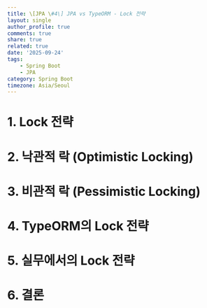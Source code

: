 ```yaml
---
title: \[JPA \#4\] JPA vs TypeORM - Lock 전략
layout: single
author_profile: true
comments: true
share: true
related: true
date: '2025-09-24'
tags:
    - Spring Boot
    - JPA
category: Spring Boot
timezone: Asia/Seoul
---
```


# 1. Lock 전략
# 2. 낙관적 락 (Optimistic Locking)
# 3. 비관적 락 (Pessimistic Locking)
# 4. TypeORM의 Lock 전략
# 5. 실무에서의 Lock 전략
# 6. 결론